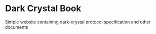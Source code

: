 # Dark Crystal Book

Simple website containing dark-crystal protocol specification and other documents
